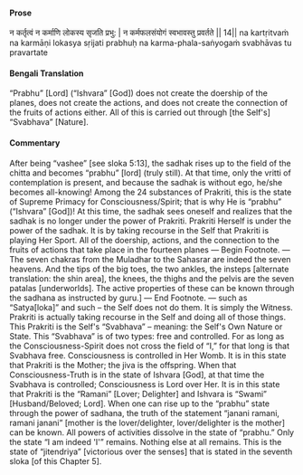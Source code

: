 #### Prose 

न कर्तृत्वं न कर्माणि लोकस्य सृजति प्रभु: |
न कर्मफलसंयोगं स्वभावस्तु प्रवर्तते || 14||
na kartṛitvaṁ na karmāṇi lokasya sṛijati prabhuḥ
na karma-phala-saṅyogaṁ svabhāvas tu pravartate

 #### Bengali Translation 

“Prabhu” [Lord] (“Ishvara” [God]) does not create the doership of the planes, does not create the actions, and does not create the connection of the fruits of actions either. All of this is carried out through [the Self's] “Svabhava” [Nature]. 

 #### Commentary 

After being “vashee” [see sloka 5:13], the sadhak rises up to the field of the chitta and becomes “prabhu” [lord] (truly still). At that time, only the vritti of contemplation is present, and because the sadhak is without ego, he/she becomes all-knowing! Among the 24 substances of Prakriti, this is the state of Supreme Primacy for Consciousness/Spirit; that is why He is “prabhu” (“Ishvara” [God])! At this time, the sadhak sees oneself and realizes that the sadhak is no longer under the power of Prakriti. Prakriti Herself is under the power of the sadhak. It is by taking recourse in the Self that Prakriti is playing Her Sport. All of the doership, actions, and the connection to the fruits of actions that take place in the fourteen planes — Begin Footnote. — The seven chakras from the Muladhar to the Sahasrar are indeed the seven heavens. And the tips of the big toes, the two ankles, the insteps [alternate translation: the shin area], the knees, the thighs and the pelvis are the seven patalas [underworlds]. The active properties of these can be known through the sadhana as instructed by guru.] — End Footnote. — such as “Satya[loka]” and such – the Self does not do them. It is simply the Witness. Prakriti is actually taking recourse in the Self and doing all of those things. This Prakriti is the Self's “Svabhava” – meaning: the Self's Own Nature or State. This “Svabhava” is of two types: free and controlled. For as long as the Consciousness-Spirit does not cross the field of “I,” for that long is that Svabhava free. Consciousness is controlled in Her Womb. It is in this state that Prakriti is the Mother; the jiva is the offspring. When that Consciousness-Truth is in the state of Ishvara [God], at that time the Svabhava is controlled; Consciousness is Lord over Her. It is in this state that Prakriti is the “Ramani” [Lover; Delighter] and Ishvara is “Swami” [Husband/Beloved; Lord]. When one can rise up to the “prabhu” state through the power of sadhana, the truth of the statement “janani ramani, ramani janani” [mother is the lover/delighter, lover/delighter is the mother] can be known. All powers of activities dissolve in the state of “prabhu.” Only the state “I am indeed 'I'” remains. Nothing else at all remains. This is the state of “jitendriya” [victorious over the senses] that is stated in the seventh sloka [of this Chapter 5]. 